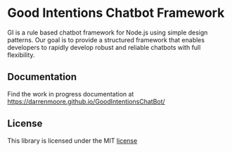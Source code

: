 # Good Intentions Chatbot Framework

GI is a rule based chatbot framework for Node.js using simple design patterns. Our goal is to provide a structured framework that enables developers to rapidly develop robust and reliable chatbots with full flexibility.


## Documentation

Find the work in progress documentation at https://darrenmoore.github.io/GoodIntentionsChatBot/


## License

This library is licensed under the MIT [license](LICENSE)
